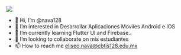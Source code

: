 ![](https://github.com/nava128/nava128/blob/main/header.gif)

- 👋 Hi, I’m @nava128
- 👀 I’m interested in Desarrollar Aplicaciones Moviles Android e IOS
- 🌱 I’m currently learning Flutter UI and Firebase..
- 💞️ I’m looking to collaborate on mis estudiantes
- 📫 How to reach me eliseo.nava@cbtis128.edu.mx

<!---
nava128/nava128 is a ✨ special ✨ repository because its `README.md` (this file) appears on your GitHub profile.
You can click the Preview link to take a look at your changes.
--->
